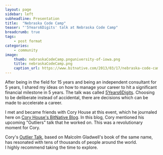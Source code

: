 ```yaml
---
layout: page
sidebar: left
subheadline: Presentation
title:  "Nebraska Code Camp"
teaser: "'5Years6Digits' talk at Nebraska Code Camp"
breadcrumb: true
tags:
    - post format
categories:
    - community
image:
    thumb: nebraskaCodeCamp.pnguniversity-of-iowa.png
    title: nebraskaCodeCamp.png
    caption_url: https://www.bitnative.com/2013/03/17/nebraska-code-camp-2013-lessons-learned
---
```

After being in the field for 15 years and being an independent consultant for 5 years, I shared my ideas on how to manage your career to hit a significant financial milestone in 5 years.
The talk was called <a href='https://docs.google.com/presentation/d/1TmwuMTHqyeXifnPGmdFh3RZp9QGpsgXM/edit?usp=sharing&ouid=111694679680268309106&rtpof=true&sd=true' target='new'>5Years6Digits</a>.
Choosing to be deliberate instead of accidental, there are decisions which can be made to accelerate a career.

I met and became friends with Cory House at this event, which he journaled here on <a href='https://www.bitnative.com/2013/03/17/nebraska-code-camp-2013-lessons-learned' target='new'>Cory House's BitNative Blog</a>.
In this blog, Cory mentioned his upcoming "Outliers" talk that he worked on.  This was a revolutionary moment for Cory.  

Cory's <a href='https://vimeo.com/97415346' target='new'>Outlier Talk</a>, based on Malcolm Gladwell's book of the same name, has resonated with tens of thousands of people around the world.  
I highly recommend taking the time to explore.

